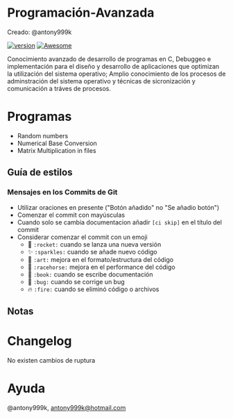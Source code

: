 # Programación-Avanzada
Creado: @antony999k

[![version](https://img.shields.io/badge/version-1.0.0-ff69b4.svg)]()
[![Awesome](https://cdn.rawgit.com/sindresorhus/awesome/d7305f38d29fed78fa85652e3a63e154dd8e8829/media/badge.svg)](https://github.com/wasabeef/awesome-android-ui)

Conocimiento avanzado de desarrollo de programas en C, Debuggeo e implementación para el diseño y desarrollo de aplicaciones que optimizan la utilización del sistema operativo; Amplio conocimiento de los procesos de adminstración del sistema operativo y técnicas de sicronización y comunicación a tráves de procesos.

# Programas
- Random numbers
- Numerical Base Conversion
- Matrix Multiplication in files

## Guía de estilos
### Mensajes en los Commits de Git

- Utilizar oraciones en presente ("Botón añadido" no "Se añadio botón")
- Comenzar el commit con mayúsculas
- Cuando solo se cambia documentacion añadir `[ci skip]` en el título del commit
- Considerar comenzar el commit con un emoji
    - :rocket: `:rocket:` cuando se lanza una nueva versión
    - :sparkles: `:sparkles:` cuando se añade nuevo código
    - :art: `:art:` mejora en el formato/estructura del código
    - :racehorse: `:racehorse:` mejora en el performance del código
    - :book: `:book:` cuando se escribe documentación
    - :bug: `:bug:` cuando se corrige un bug
    - :fire: `:fire:` cuando se eliminó código o archivos

## Notas

# Changelog
No existen cambios de ruptura

# Ayuda
@antony999k, antony999k@hotmail.com
